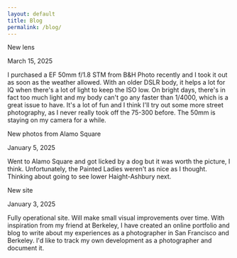 ```yaml
---
layout: default
title: Blog
permalink: /blog/
---
```


<div class="blog-post-container">
  <article class="blog-post">
    <p class="post-title">New lens</p>
    <p class="post-date">March 15, 2025</p>
    <div class="post-body">
      <p>I purchased a EF 50mm f/1.8 STM from B&H Photo recently and I took it out as soon as the weather allowed. With an older DSLR body, it helps a lot for IQ when there's a lot of light to keep the ISO low. On bright days, there's in fact too much light and my body can't go any faster than 1/4000, which is a great issue to have. It's a lot of fun and I think I'll try out some more street photography, as I never really took off the 75-300 before. The 50mm is staying on my camera for a while.</p>
    </div>
  </article>
</div>

<div class="blog-post-container">
  <article class="blog-post">
    <p class="post-title">New photos from Alamo Square</p>
    <p class="post-date">January 5, 2025</p>
    <div class="post-body">
      <p>Went to Alamo Square and got licked by a dog but it was worth the picture, I think. Unfortunately, the Painted Ladies weren't as nice as I thought. Thinking about going to see lower Haight-Ashbury next.</p>
    </div>
  </article>
</div>

<div class="blog-post-container">
  <article class="blog-post">
    <p class="post-title">New site</p>
    <p class="post-date">January 3, 2025</p>
    <div class="post-body">
      <p>Fully operational site. Will make small visual improvements over time. With inspiration from my friend at Berkeley, I have created an online portfolio and blog to write about my experiences as a photographer in San Francisco and Berkeley. I'd like to track my own development as a photographer and document it.</p>
    </div>
  </article>
</div>
